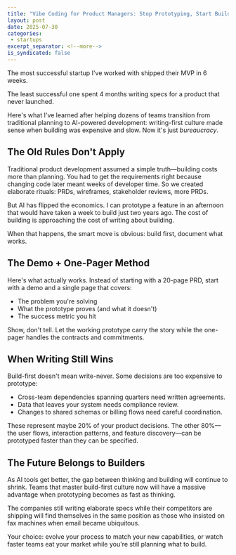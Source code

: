 ```yaml
---
title: "Vibe Coding for Product Managers: Stop Prototyping, Start Building"
layout: post
date: 2025-07-30
categories:
 - startups
excerpt_separator: <!--more-->
is_syndicated: false
---
```


The most successful startup I've worked with shipped their MVP in 6 weeks. 

The least successful one spent 4 months writing specs for a product that never launched.

Here's what I've learned after helping dozens of teams transition from traditional planning to AI-powered development: writing-first culture made sense when building was expensive and slow. Now it's just _bureaucracy_.

## The Old Rules Don't Apply

Traditional product development assumed a simple truth—building costs more than planning. You had to get the requirements right because changing code later meant weeks of developer time. So we created elaborate rituals: PRDs, wireframes, stakeholder reviews, more PRDs.

But AI has flipped the economics. I can prototype a feature in an afternoon that would have taken a week to build just two years ago. The cost of building is approaching the cost of writing about building. 

When that happens, the smart move is obvious: build first, document what works.

## The Demo + One-Pager Method

Here's what actually works. Instead of starting with a 20-page PRD, start with a demo and a single page that covers:

- The problem you're solving
- What the prototype proves (and what it doesn't)
- The success metric you hit

Show, don't tell. Let the working prototype carry the story while the one-pager handles the contracts and commitments.

## When Writing Still Wins

Build-first doesn't mean write-never. Some decisions are too expensive to prototype:

* Cross-team dependencies spanning quarters need written agreements.
* Data that leaves your system needs compliance review.
* Changes to shared schemas or billing flows need careful coordination.

These represent maybe 20% of your product decisions. The other 80%—the user flows, interaction patterns, and feature discovery—can be prototyped faster than they can be specified.

<!-- newsletter_widget -->

## The Future Belongs to Builders

As AI tools get better, the gap between thinking and building will continue to shrink. Teams that master build-first culture now will have a massive advantage when prototyping becomes as fast as thinking.

The companies still writing elaborate specs while their competitors are shipping will find themselves in the same position as those who insisted on fax machines when email became ubiquitous.

Your choice: evolve your process to match your new capabilities, or watch faster teams eat your market while you're still planning what to build.
